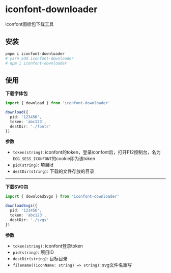 # iconfont-downloader

iconfont图标包下载工具

## 安装

```bash
pnpm i iconfont-downloader
# yarn add iconfont-downloader
# npm i iconfont-downloader
```

## 使用

**下载字体包**

```ts
import { download } from 'iconfont-downloader'

download({
  pid: '123456',
  token: 'abc123',
  destDir: './fonts'
})
```

**参数**

- `token(string)`: iconfont的token，登录iconfont后，打开F12控制台，名为`EGG_SESS_ICONFONT`的cookie即为该token
- `pid(string)`: 项目id
- `destDir(string)`: 下载的文件存放的目录

***

**下载SVG包**

```ts
import { downloadSvgs } from 'iconfont-downloader'

downloadSvgs({
  pid: '123456',
  token: 'abc123',
  destDir: './svgs'
})
```

**参数**

- `token(string)`: iconfont登录token
- `pid(string)`: 项目ID
- `destDir(string)`: 目标目录
- `filename((iconName: string) => string)`: svg文件名重写
